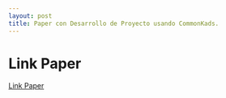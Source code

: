```yaml
---
layout: post
title: Paper con Desarrollo de Proyecto usando CommonKads.
---
```

# Link Paper
[Link Paper](https://drive.google.com/file/d/1NeeHRMlYtNIv48ytIO6yyz3k8hir3bKi/view?usp=sharing)
